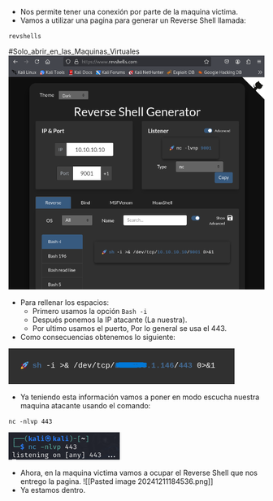 - Nos permite tener una conexión por parte de la maquina victima.
- Vamos a utilizar una pagina para generar un Reverse Shell llamada:
```
revshells
```
#Solo_abrir_en_las_Maquinas_Virtuales
![](../Imagenes/Pasted%20image%2020241211183850.png)
- Para rellenar los espacios:
	- Primero usamos la opción `Bash -i` 
	- Después ponemos la IP atacante (La nuestra).
	- Por ultimo usamos el puerto, Por lo general se usa el 443.
- Como consecuencias obtenemos lo siguiente:

![](../Imagenes/Pasted%20image%2020241211184210.png)
- Ya teniendo esta información vamos a poner en modo escucha nuestra maquina atacante usando el comando:
```
nc -nlvp 443
```

![](../Imagenes/Pasted%20image%2020241211184342.png)

- Ahora, en la maquina victima vamos a ocupar el Reverse Shell que nos entrego la pagina.
![[Pasted image 20241211184536.png]]
- Ya estamos dentro.
